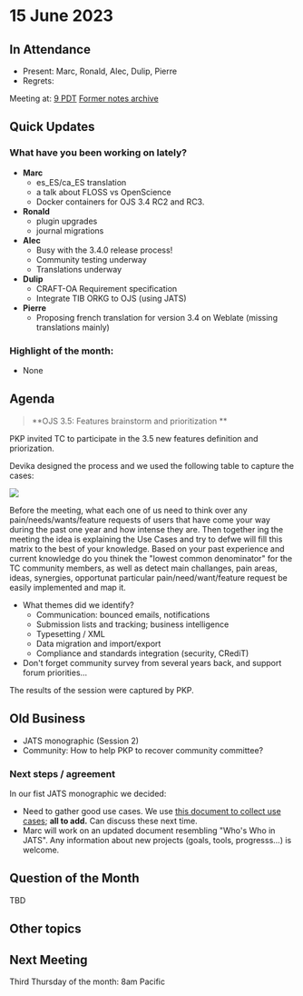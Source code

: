 # 15 June 2023 

In Attendance
-------------

- Present: Marc, Ronald, Alec, Dulip, Pierre
- Regrets: 

Meeting at: [9 PDT](https://www.timeanddate.com/worldclock/converter.html?iso=20221104T160000&p1=tz_pt&p2=256&p3=80&p4=3705&p5=tz_adt&p6=31)
[Former notes archive](https://github.com/pkp/technical-committee/tree/main/meeting-minutes)


Quick Updates
-------------

### What have you been working on lately?

- **Marc**
    - es_ES/ca_ES translation
    - a talk about FLOSS vs OpenScience
    - Docker containers for OJS 3.4 RC2 and RC3.
- **Ronald**
    - plugin upgrades
    - journal migrations
- **Alec**
    - Busy with the 3.4.0 release process!
    - Community testing underway
    - Translations underway
- **Dulip**
    - CRAFT-OA  Requirement specification
    - Integrate TIB ORKG to OJS (using JATS)
- **Pierre**
    - Proposing french translation for version 3.4 on Weblate (missing translations mainly)


### Highlight of the month: ###

- None
        

Agenda
------

> **OJS 3.5: Features brainstorm and prioritization **

PKP invited TC to participate in the 3.5 new features definition and priorization.

Devika designed the process and we used the following table to capture the cases:

![](https://i.imgur.com/MmUPKLF.png)

Before the meeting, what each one of us need to think over any pain/needs/wants/feature requests of users that have come your way during the past one year and how intense they are. Then together ing the meeting the idea is explaining the Use Cases and try to defwe will fill this matrix to the best of your knowledge. Based on your past experience and current knowledge do you thinek the "lowest common denominator" for the TC community members, as well as detect main challanges, pain areas, ideas, synergies, opportunat particular pain/need/want/feature request be easily implemented and map it.

- What themes did we identify?
    - Communication: bounced emails, notifications
    - Submission lists and tracking; business intelligence
    - Typesetting / XML
    - Data migration and import/export
    - Compliance and standards integration (security, CRediT)
- Don't forget community survey from several years back, and support forum priorities...

The results of the session were captured by PKP.

Old Business
------------

- JATS monographic (Session 2)
- Community: How to help PKP to recover community committee?


### Next steps / agreement

In our fist JATS monographic we decided:
- Need to gather good use cases. We use [this document to collect use cases](https://docs.google.com/document/d/1jWrUvOPgXcSw5g8T6DSXz9a7W8_AT5rzPoAScZngETM/edit?usp=sharing); **all to add.** Can discuss these next time.
- Marc will work on an updated document resembling "Who's Who in JATS". Any information about new projects (goals, tools, progresss...) is welcome. 


Question of the Month
---------------------

TBD


Other topics
------------


Next Meeting
------------

Third Thursday of the month: 8am Pacific
